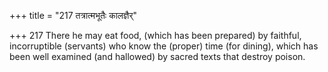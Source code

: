 +++
title = "217 तत्रात्मभूतैः कालज्ञैर्"

+++
217	There he may eat food, (which has been prepared) by faithful, incorruptible (servants) who know the (proper) time (for dining), which has been well examined (and hallowed) by sacred texts that destroy poison.